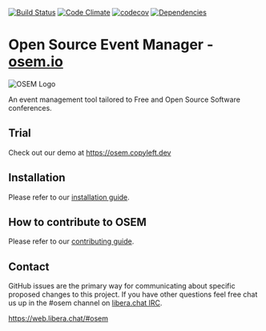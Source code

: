 [![Build Status](https://github.com/openSUSE/osem/actions/workflows/spec.yml/badge.svg?branch=master)](https://github.com/openSUSE/osem/actions)
[![Code Climate](https://codeclimate.com/github/openSUSE/osem.png)](https://codeclimate.com/github/openSUSE/osem)
[![codecov](https://codecov.io/gh/opensuse/osem/branch/master/graph/badge.svg)](https://codecov.io/gh/opensuse/osem)
[![Dependencies](https://badges.depfu.com/badges/8fcd630367d20f5b48d393774c00c5fd/overview.svg)](https://depfu.com/repos/openSUSE/osem)

# Open Source Event Manager - [osem.io](https://osem.io)
![OSEM Logo](doc/osem-logo.png)

An event management tool tailored to Free and Open Source Software conferences.

## Trial

Check out our demo at https://osem.copyleft.dev

## Installation
Please refer to our [installation guide](INSTALL.md).

## How to contribute to OSEM
Please refer to our [contributing guide](CONTRIBUTING.md).

## Contact
GitHub issues are the primary way for communicating about specific proposed changes to this project. If you have other questions feel free chat us up in the #osem channel on [libera.chat IRC](https://libera.chat).

https://web.libera.chat/#osem

